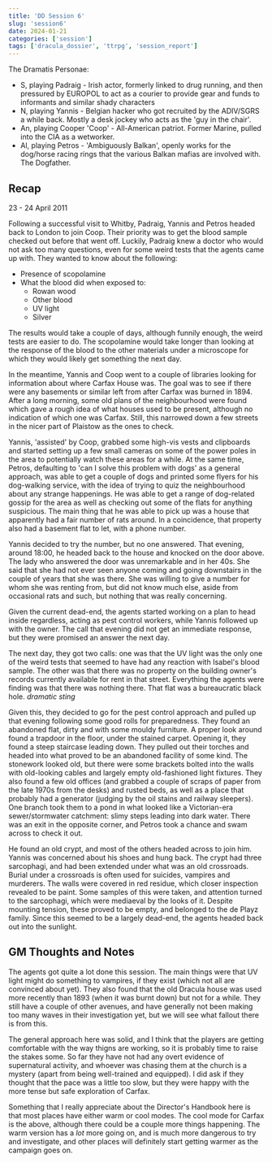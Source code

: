 ```yaml
---
title: 'DD Session 6'
slug: 'session6'
date: 2024-01-21
categories: ['session']
tags: ['dracula_dossier', 'ttrpg', 'session_report']
---
```


The Dramatis Personae:

* S, playing Padraig - Irish actor, formerly linked to drug running, and then pressured by EUROPOL to act as a courier to provide gear and funds to informants and similar shady characters
* N, playing Yannis - Belgian hacker who got recruited by the ADIV/SGRS a while back. Mostly a desk jockey who acts as the 'guy in the chair'.
* An, playing Cooper 'Coop' - All-American patriot. Former Marine, pulled into the CIA as a wetworker.
* Al, playing Petros - 'Ambiguously Balkan', openly works for the dog/horse racing rings that the various Balkan mafias are involved with. The Dogfather.

## Recap

23 - 24 April 2011

Following a successful visit to Whitby, Padraig, Yannis and Petros headed back to London to join Coop. Their priority was to get the blood sample checked out before that went off. Luckily, Padraig knew a doctor who would not ask too many questions, even for some weird tests that the agents came up with. They wanted to know about the following:

* Presence of scopolamine
* What the blood did when exposed to:
  * Rowan wood
  * Other blood
  * UV light
  * Silver

The results would take a couple of days, although funnily enough, the weird tests are easier to do. The scopolamine would take longer than looking at the response of the blood to the other materials under a microscope for which they would likely get something the next day.

In the meantime, Yannis and Coop went to a couple of libraries looking for information about where Carfax House was. The goal was to see if there were any basements or similar left from after Carfax was burned in 1894. After a long morning, some old plans of the neighbourhood were found which gave a rough idea of what houses used to be present, although no indication of which one was Carfax. Still, this narrowed down a few streets in the nicer part of Plaistow as the ones to check.

Yannis, 'assisted' by Coop, grabbed some high-vis vests and clipboards and started setting up a few small cameras on some of the power poles in the area to potentially watch these areas for a while. At the same time, Petros, defaulting to 'can I solve this problem with dogs' as a general approach, was able to get a couple of dogs and printed some flyers for his dog-walking service, with the idea of trying to quiz the neighbourhood about any strange happenings. He was able to get a range of dog-related gossip for the area as well as checking out some of the flats for anything suspicious. The main thing that he was able to pick up was a house that apparently had a fair number of rats around. In a coincidence, that property also had a basement flat to let, with a phone number.

Yannis decided to try the number, but no one answered. That evening, around 18:00, he headed back to the house and knocked on the door above. The lady who answered the door was unremarkable and in her 40s. She said that she had not ever seen anyone coming and going downstairs in the couple of years that she was there. She was willing to give a number for whom she was renting from, but did not know much else, aside from occasional rats and such, but nothing that was really concerning.

Given the current dead-end, the agents started working on a plan to head inside regardless, acting as pest control workers, while Yannis followed up with the owner. The call that evening did not get an immediate response, but they were promised an answer the next day.

The next day, they got two calls: one was that the UV light was the only one of the weird tests that seemed to have had any reaction with Isabel's blood sample. The other was that there was no property on the building owner's records currently available for rent in that street. Everything the agents were finding was that there was nothing there. That flat was a bureaucratic black hole. _dramatic sting_

Given this, they decided to go for the pest control approach and pulled up that evening following some good rolls for preparedness. They found an abandoned flat, dirty and with some mouldy furniture. A proper look around found a trapdoor in the floor, under the stained carpet. Opening it, they found a steep staircase leading down. They pulled out their torches and headed into what proved to be an abandoned facility of some kind. The stonework looked old, but there were some brackets bolted into the walls with old-looking cables and largely empty old-fashioned light fixtures. They also found a few old offices (and grabbed a couple of scraps of paper from the late 1970s from the desks) and rusted beds, as well as a place that probably had a generator (judging by the oil stains and railway sleepers). One branch took them to a pond in what looked like a Victorian-era sewer/stormwater catchment: slimy steps leading into dark water. There was an exit in the opposite corner, and Petros took a chance and swam across to check it out.

He found an old crypt, and most of the others headed across to join him. Yannis was concerned about his shoes and hung back. The crypt had three sarcophagi, and had been extended under what was an old crossroads. Burial under a crossroads is often used for suicides, vampires and murderers. The walls were covered in red residue, which closer inspection revealed to be paint. Some samples of this were taken, and attention turned to the sarcophagi, which were mediaeval by the looks of it. Despite mounting tension, these proved to be empty, and belonged to the de Playz family. Since this seemed to be a largely dead-end, the agents headed back out into the sunlight.

## GM Thoughts and Notes

The agents got quite a lot done this session. The main things were that UV light might do something to vampires, if they exist (which not all are convinced about yet). They also found that the old Dracula house was used more recently than 1893 (when it was burnt down) but not for a while. They still have a couple of other avenues, and have generally not been making too many waves in their investigation yet, but we will see what fallout there is from this.

The general approach here was solid, and I think that the players are getting comfortable with the way thigns are working, so it is probably time to raise the stakes some. So far they have not had any overt evidence of supernatural activity, and whoever was chasing them at the church is a mystery (apart from being well-trained and equipped). I did ask if they thought that the pace was a little too slow, but they were happy with the more tense but safe exploration of Carfax.

Something that I really appreciate about the Director's Handbook here is that most places have either warm or cool modes. The cool mode for Carfax is the above, although there could be a couple more things happening. The warm version has a _lot_ more going on, and is much more dangerous to try and investigate, and other places will definitely start getting warmer as the campaign goes on.
